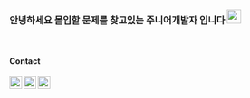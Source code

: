 ### 안녕하세요 몰입할 문제를 찾고있는 주니어개발자 입니다 <img src="https://media.giphy.com/media/hvRJCLFzcasrR4ia7z/giphy.gif" width="25px">
<br />

#### Contact
 <a href="https://www.instagram.com/ginam97/">
  <img align="left" alt="Abhishek's Instagram" width="22px" src="https://raw.githubusercontent.com/hussainweb/hussainweb/main/icons/instagram.png" />
</a>
<a href="https://twitter.com/duduri123">
  <img align="left" alt="Abhishek Naidu | Twitter" width="22px" src="https://raw.githubusercontent.com/peterthehan/peterthehan/master/assets/twitter.svg" />
</a>
<a href="https://www.linkedin.com/in/ginam-kim-403a61202/">
  <img align="left" alt="Abhishek's LinkedIN" width="22px" src="https://raw.githubusercontent.com/peterthehan/peterthehan/master/assets/linkedin.svg" />
</a>



